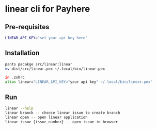 # linear cli for Payhere

## Pre-requisites
```zsh
LINEAR_API_KEY="set your api key here"
```

## Installation

```zsh
pants pacakge src/linear:linear
mv dist/src/linear.pex ~/.local/bin/linear.pex

in .zshrc
alias linear="LINEAR_API_KEY="your api key" ~/.local/bin/linear.pex"
```

## Run
```zsh
linear --help
linear branch -- choose linear issue to create branch
linear open -- open linear application
linear issue {issue_number} -- open issue in browser
```

